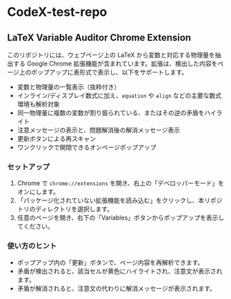 # CodeX-test-repo

## LaTeX Variable Auditor Chrome Extension

このリポジトリには、ウェブページ上の LaTeX から変数と対応する物理量を抽出する Google Chrome 拡張機能が含まれています。拡張は、検出した内容をページ上のポップアップに表形式で表示し、以下をサポートします。

- 変数と物理量の一覧表示（抜粋付き）
- インライン/ディスプレイ数式に加え、`equation` や `align` などの主要な数式環境も解析対象
- 同一物理量に複数の変数が割り振られている、またはその逆の矛盾をハイライト
- 注意メッセージの表示と、問題解消後の解消メッセージ表示
- 更新ボタンによる再スキャン
- ワンクリックで開閉できるオンページポップアップ

### セットアップ

1. Chrome で `chrome://extensions` を開き、右上の「デベロッパーモード」をオンにします。
2. 「パッケージ化されていない拡張機能を読み込む」をクリックし、本リポジトリのディレクトリを選択します。
3. 任意のページを開き、右下の「Variables」ボタンからポップアップを表示してください。

### 使い方のヒント

- ポップアップ内の「更新」ボタンで、ページ内容を再解析できます。
- 矛盾が検出されると、該当セルが黄色にハイライトされ、注意文が表示されます。
- 矛盾が解消されると、注意文の代わりに解消メッセージが表示されます。
